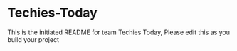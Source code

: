 # Techies-Today
This is the initiated README for team Techies Today, Please edit this as you build your project
